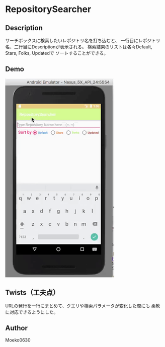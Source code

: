 # RepositorySearcher

## Description

サーチボックスに検索したいレポジトリ名を打ち込むと、
一行目にレポジトリ名、二行目にDescriptionが表示される。
検索結果のリストは各々Default, Stars, Folks, Updatedで
ソートすることができる。


## Demo
![demo](demo.gif)

## Twists（工夫点）

URLの発行を一行にまとめて、クエリや検索パラメータが変化した際にも
柔軟に対応できるようにした。

## Author 
Moeko0630
